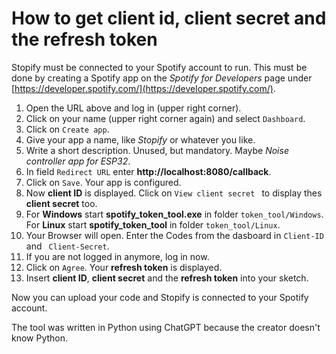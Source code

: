 # How to get client id, client secret and the refresh token

Stopify must be connected to your Spotify account to run. This must be done by creating a Spotify app on the *Spotify for Developers* page under [https://developer.spotify.com/](https://developer.spotify.com/).

1. Open the URL above and log in (upper right corner).
2. Click on your name (upper right corner again) and select ``` Dashboard ```.
3. Click on ``` Create app ```.
4. Give your app a name, like *Stopify* or whatever you like.
5. Write a short description. Unused, but mandatory. Maybe *Noise controller app for ESP32*.
6. In field ``` Redirect URL ``` enter **http&#58;&#47;&#47;localhost:8080/callback**.
7. Click on ``` Save ```. Your app is configured.
8. Now **client ID** is displayed. Click on ``` View client secret  ``` to display thes **client secret** too.
9. For **Windows** start **spotify_token_tool.exe** in folder ``` token_tool/Windows ```.  
  For **Linux** start **spotify_token_tool** in folder ``` token_tool/Linux ```.
10. Your Browser will open. Enter the Codes from the dasboard in ``` Client-ID ``` and ``` Client-Secret```.
11. If you are not logged in anymore, log in now.
12. Click on ``` Agree ```. Your **refresh token** is displayed.
13. Insert **client ID**, **client secret** and the **refresh token** into your sketch.

Now you can upload your code and Stopify is connected to your Spotify account.
  
The tool was written in Python using ChatGPT because the creator doesn't know Python.

